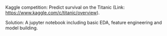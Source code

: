 Kaggle competition: Predict survival on the Titanic (Link: https://www.kaggle.com/c/titanic/overview).

Solution: A jupyter notebook including basic EDA, feature engineering and model building.
